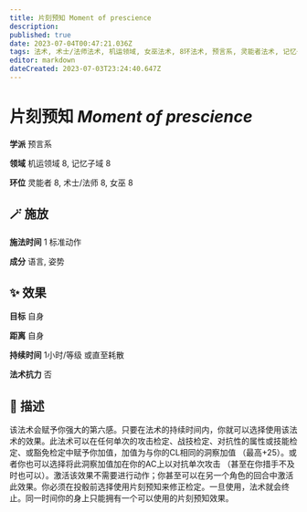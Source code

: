 ```yaml
---
title: 片刻预知 Moment of prescience
description: 
published: true
date: 2023-07-04T00:47:21.036Z
tags: 法术, 术士/法师法术, 机运领域, 女巫法术, 8环法术, 预言系, 灵能者法术, 记忆子域
editor: markdown
dateCreated: 2023-07-03T23:24:40.647Z
---
```


# **片刻预知** *Moment of prescience*

**学派** 预言系 

**领域** 机运领域 8, 记忆子域 8

**环位** 灵能者 8, 术士/法师 8, 女巫 8

## 🪄 施放

**施法时间** 1 标准动作

**成分** 语言, 姿势

## ✨ 效果 

**目标** 自身 

**距离** 自身  

**持续时间** 1小时/等级 或直至耗散 

**法术抗力** 否

## 📖 描述

该法术会赋予你强大的第六感。只要在法术的持续时间内，你就可以选择使用该法术的效果。此法术可以在任何单次的攻击检定、战技检定、对抗性的属性或技能检定、或豁免检定中赋予你加值，加值为与你的CL相同的洞察加值 （最高+25）。或者你也可以选择将此洞察加值加在你的AC上以对抗单次攻击 （甚至在你措手不及时也可以）。激活该效果不需要进行动作；你甚至可以在另一个角色的回合中激活此效果。你必须在投骰前选择使用片刻预知来修正检定。一旦使用，法术就会终止。同一时间你的身上只能拥有一个可以使用的片刻预知效果。
    